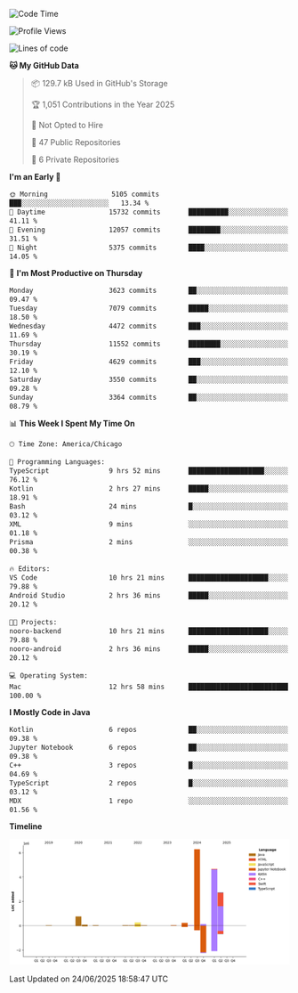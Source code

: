 <!--START_SECTION:waka-->
![Code Time](http://img.shields.io/badge/Code%20Time-1%2C321%20hrs%2044%20mins-blue)

![Profile Views](http://img.shields.io/badge/Profile%20Views-0-blue)

![Lines of code](https://img.shields.io/badge/From%20Hello%20World%20I%27ve%20Written-15.4%20million%20lines%20of%20code-blue)

**🐱 My GitHub Data** 

> 📦 129.7 kB Used in GitHub's Storage 
 > 
> 🏆 1,051 Contributions in the Year 2025
 > 
> 🚫 Not Opted to Hire
 > 
> 📜 47 Public Repositories 
 > 
> 🔑 6 Private Repositories 
 > 
**I'm an Early 🐤** 

```text
🌞 Morning                5105 commits        ███░░░░░░░░░░░░░░░░░░░░░░   13.34 % 
🌆 Daytime                15732 commits       ██████████░░░░░░░░░░░░░░░   41.11 % 
🌃 Evening                12057 commits       ████████░░░░░░░░░░░░░░░░░   31.51 % 
🌙 Night                  5375 commits        ████░░░░░░░░░░░░░░░░░░░░░   14.05 % 
```
📅 **I'm Most Productive on Thursday** 

```text
Monday                   3623 commits        ██░░░░░░░░░░░░░░░░░░░░░░░   09.47 % 
Tuesday                  7079 commits        █████░░░░░░░░░░░░░░░░░░░░   18.50 % 
Wednesday                4472 commits        ███░░░░░░░░░░░░░░░░░░░░░░   11.69 % 
Thursday                 11552 commits       ████████░░░░░░░░░░░░░░░░░   30.19 % 
Friday                   4629 commits        ███░░░░░░░░░░░░░░░░░░░░░░   12.10 % 
Saturday                 3550 commits        ██░░░░░░░░░░░░░░░░░░░░░░░   09.28 % 
Sunday                   3364 commits        ██░░░░░░░░░░░░░░░░░░░░░░░   08.79 % 
```


📊 **This Week I Spent My Time On** 

```text
🕑︎ Time Zone: America/Chicago

💬 Programming Languages: 
TypeScript               9 hrs 52 mins       ███████████████████░░░░░░   76.12 % 
Kotlin                   2 hrs 27 mins       █████░░░░░░░░░░░░░░░░░░░░   18.91 % 
Bash                     24 mins             █░░░░░░░░░░░░░░░░░░░░░░░░   03.12 % 
XML                      9 mins              ░░░░░░░░░░░░░░░░░░░░░░░░░   01.18 % 
Prisma                   2 mins              ░░░░░░░░░░░░░░░░░░░░░░░░░   00.38 % 

🔥 Editors: 
VS Code                  10 hrs 21 mins      ████████████████████░░░░░   79.88 % 
Android Studio           2 hrs 36 mins       █████░░░░░░░░░░░░░░░░░░░░   20.12 % 

🐱‍💻 Projects: 
nooro-backend            10 hrs 21 mins      ████████████████████░░░░░   79.88 % 
nooro-android            2 hrs 36 mins       █████░░░░░░░░░░░░░░░░░░░░   20.12 % 

💻 Operating System: 
Mac                      12 hrs 58 mins      █████████████████████████   100.00 % 
```

**I Mostly Code in Java** 

```text
Kotlin                   6 repos             ██░░░░░░░░░░░░░░░░░░░░░░░   09.38 % 
Jupyter Notebook         6 repos             ██░░░░░░░░░░░░░░░░░░░░░░░   09.38 % 
C++                      3 repos             █░░░░░░░░░░░░░░░░░░░░░░░░   04.69 % 
TypeScript               2 repos             █░░░░░░░░░░░░░░░░░░░░░░░░   03.12 % 
MDX                      1 repo              ░░░░░░░░░░░░░░░░░░░░░░░░░   01.56 % 
```



**Timeline**

![Lines of Code chart](https://raw.githubusercontent.com/phanijsp/phanijsp/main/assets/bar_graph.png)


 Last Updated on 24/06/2025 18:58:47 UTC
<!--END_SECTION:waka-->
